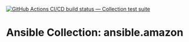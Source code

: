 [![GitHub Actions CI/CD build status — Collection test suite](https://github.com/ansible-collection-migration/ansible.amazon/workflows/Collection%20test%20suite/badge.svg?branch=master)](https://github.com/ansible-collection-migration/ansible.amazon/actions?query=workflow%3A%22Collection%20test%20suite%22)

Ansible Collection: ansible.amazon
=================================================